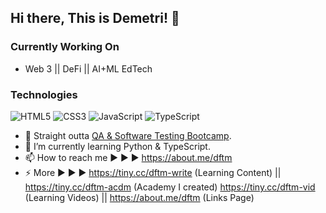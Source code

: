 ## Hi there, This is Demetri! 👋



### Currently Working On
* Web 3 || DeFi || AI+ML EdTech



### Technologies
![HTML5](https://img.shields.io/badge/html5-%23E34F26.svg?style=for-the-badge&logo=html5&logoColor=white)
![CSS3](https://img.shields.io/badge/css3-%231572B6.svg?style=for-the-badge&logo=css3&logoColor=white)
![JavaScript](https://img.shields.io/badge/javascript-%23323330.svg?style=for-the-badge&logo=javascript&logoColor=%23F7DF1E)
![TypeScript](https://img.shields.io/badge/TypeScript-007ACC.svg?style=for-the-badge&logo=typescript&logoColor=white)



- 🔭 Straight outta [QA & Software Testing Bootcamp](https://www.workearly.gr/qa-automation-software-testing-school).
- 🌱 I’m currently learning Python & TypeScript.
- 📫 How to reach me ▶ ▶ ▶  https://about.me/dftm
- ⚡ More ▶ ▶ ▶             https://tiny.cc/dftm-write (Learning Content) || https://tiny.cc/dftm-acdm (Academy I created)
                              https://tiny.cc/dftm-vid (Learning Videos)    || https://about.me/dftm (Links Page)


